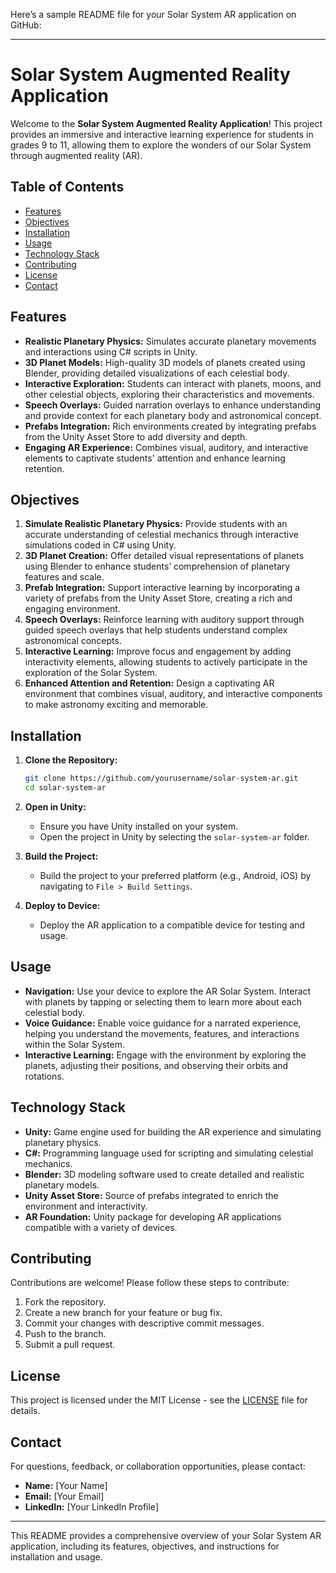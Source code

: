 Here’s a sample README file for your Solar System AR application on GitHub:

---

# Solar System Augmented Reality Application

Welcome to the **Solar System Augmented Reality Application**! This project provides an immersive and interactive learning experience for students in grades 9 to 11, allowing them to explore the wonders of our Solar System through augmented reality (AR).

## Table of Contents
- [Features](#features)
- [Objectives](#objectives)
- [Installation](#installation)
- [Usage](#usage)
- [Technology Stack](#technology-stack)
- [Contributing](#contributing)
- [License](#license)
- [Contact](#contact)

## Features

- **Realistic Planetary Physics:** Simulates accurate planetary movements and interactions using C# scripts in Unity.
- **3D Planet Models:** High-quality 3D models of planets created using Blender, providing detailed visualizations of each celestial body.
- **Interactive Exploration:** Students can interact with planets, moons, and other celestial objects, exploring their characteristics and movements.
- **Speech Overlays:** Guided narration overlays to enhance understanding and provide context for each planetary body and astronomical concept.
- **Prefabs Integration:** Rich environments created by integrating prefabs from the Unity Asset Store to add diversity and depth.
- **Engaging AR Experience:** Combines visual, auditory, and interactive elements to captivate students' attention and enhance learning retention.

## Objectives

1. **Simulate Realistic Planetary Physics:** Provide students with an accurate understanding of celestial mechanics through interactive simulations coded in C# using Unity.
2. **3D Planet Creation:** Offer detailed visual representations of planets using Blender to enhance students’ comprehension of planetary features and scale.
3. **Prefab Integration:** Support interactive learning by incorporating a variety of prefabs from the Unity Asset Store, creating a rich and engaging environment.
4. **Speech Overlays:** Reinforce learning with auditory support through guided speech overlays that help students understand complex astronomical concepts.
5. **Interactive Learning:** Improve focus and engagement by adding interactivity elements, allowing students to actively participate in the exploration of the Solar System.
6. **Enhanced Attention and Retention:** Design a captivating AR environment that combines visual, auditory, and interactive components to make astronomy exciting and memorable.

## Installation

1. **Clone the Repository:**
   ```bash
   git clone https://github.com/yourusername/solar-system-ar.git
   cd solar-system-ar
   ```

2. **Open in Unity:**
   - Ensure you have Unity installed on your system.
   - Open the project in Unity by selecting the `solar-system-ar` folder.

3. **Build the Project:**
   - Build the project to your preferred platform (e.g., Android, iOS) by navigating to `File > Build Settings`.

4. **Deploy to Device:**
   - Deploy the AR application to a compatible device for testing and usage.

## Usage

- **Navigation:** Use your device to explore the AR Solar System. Interact with planets by tapping or selecting them to learn more about each celestial body.
- **Voice Guidance:** Enable voice guidance for a narrated experience, helping you understand the movements, features, and interactions within the Solar System.
- **Interactive Learning:** Engage with the environment by exploring the planets, adjusting their positions, and observing their orbits and rotations.

## Technology Stack

- **Unity:** Game engine used for building the AR experience and simulating planetary physics.
- **C#:** Programming language used for scripting and simulating celestial mechanics.
- **Blender:** 3D modeling software used to create detailed and realistic planetary models.
- **Unity Asset Store:** Source of prefabs integrated to enrich the environment and interactivity.
- **AR Foundation:** Unity package for developing AR applications compatible with a variety of devices.

## Contributing

Contributions are welcome! Please follow these steps to contribute:

1. Fork the repository.
2. Create a new branch for your feature or bug fix.
3. Commit your changes with descriptive commit messages.
4. Push to the branch.
5. Submit a pull request.

## License

This project is licensed under the MIT License - see the [LICENSE](LICENSE) file for details.

## Contact

For questions, feedback, or collaboration opportunities, please contact:

- **Name:** [Your Name]
- **Email:** [Your Email]
- **LinkedIn:** [Your LinkedIn Profile]

---

This README provides a comprehensive overview of your Solar System AR application, including its features, objectives, and instructions for installation and usage.
